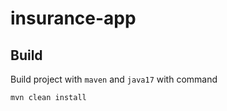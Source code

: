 # insurance-app

## Build
Build project with `maven` and `java17` with command
```shell
mvn clean install
```
